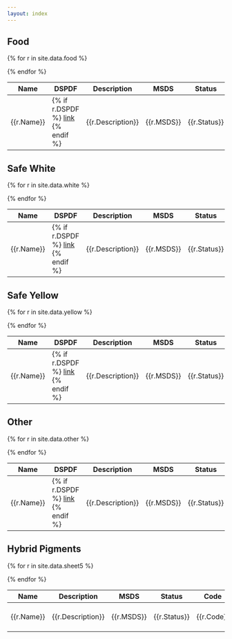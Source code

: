 ```yaml
---
layout: index
---
```


## Food


<table class="table table-striped product">
  <thead>
  <tr>
    <th>Name</th>
    <th>DSPDF</th>
    <th>Description</th>
    <th>MSDS</th>
    <th>Status</th>
    <th>Code</th>
    <th>PDF</th>
  </tr>
  </thead>

{% for r in site.data.food %}
  <tr>
    <td>{{r.Name}}</td>
    <td>{% if r.DSPDF %} <a href="./files/pdf/{{r.DSPDF}}">link</a> {% endif %}</td>
    <td>{{r.Description}}</td>
    <td>{{r.MSDS}}</td>
    <td>{{r.Status}}</td>
    <td>{{r.Code}}</td>
    <td>{% if r.PDF%}<a href="./files/pdf/{{r.PDF}}">pdf</a>{% endif %}</td>
  </tr>
{% endfor %}
</table>


## Safe White

<table class="table table-striped product">
  <thead>
  <tr>
    <th>Name</th>
    <th>DSPDF</th>
    <th>Description</th>
    <th>MSDS</th>
    <th>Status</th>
    <th>Code</th>
    <th>PDF</th>
  </tr>
  </thead>

{% for r in site.data.white %}
  <tr>
    <td>{{r.Name}}</td>
    <td>{% if r.DSPDF %} <a href="./files/pdf/{{r.DSPDF}}">link</a> {% endif %}</td>
    <td>{{r.Description}}</td>
    <td>{{r.MSDS}}</td>
    <td>{{r.Status}}</td>
    <td>{{r.Code}}</td>
    <td>{% if r.PDF%}<a href="./files/pdf/{{r.PDF}}">pdf</a>{% endif %}</td>
  </tr>
{% endfor %}

</table>


## Safe Yellow


<table class="table table-striped product">
  <thead>
  <tr>
    <th>Name</th>
    <th>DSPDF</th>
    <th>Description</th>
    <th>MSDS</th>
    <th>Status</th>
    <th>Code</th>
    <th>PDF</th>
  </tr>
  </thead>

{% for r in site.data.yellow %}
  <tr>
    <td>{{r.Name}}</td>
    <td>{% if r.DSPDF %} <a href="./files/pdf/{{r.DSPDF}}">link</a> {% endif %}</td>
    <td>{{r.Description}}</td>
    <td>{{r.MSDS}}</td>
    <td>{{r.Status}}</td>
    <td>{{r.Code}}</td>
    <td>{% if r.PDF%}<a href="./files/pdf/{{r.PDF}}">pdf</a>{% endif %}</td>
  </tr>
{% endfor %}

</table>


## Other

<table class="table table-striped product">
  <thead>
  <tr>
    <th>Name</th>
    <th>DSPDF</th>
    <th>Description</th>
    <th>MSDS</th>
    <th>Status</th>
    <th>Code</th>
    <th>PDF</th>
  </tr>
  </thead>

{% for r in site.data.other %}
  <tr>
    <td>{{r.Name}}</td>
    <td>{% if r.DSPDF %} <a href="./files/pdf/{{r.DSPDF}}">link</a> {% endif %}</td>
    <td>{{r.Description}}</td>
    <td>{{r.MSDS}}</td>
    <td>{{r.Status}}</td>
    <td>{{r.Code}}</td>
    <td>{% if r.PDF%}<a href="./files/pdf/{{r.PDF}}">pdf</a>{% endif %}</td>
  </tr>
{% endfor %}

</table>

## Hybrid Pigments

<table class="table table-striped product">
  <thead>
  <tr>
    <th>Name</th>
    <th>Description</th>
    <th>MSDS</th>
    <th>Status</th>
    <th>Code</th>
    <th>PDF</th>
  </tr>
  </thead>

{% for r in site.data.sheet5 %}
  <tr>
    <td>{{r.Name}}</td>
    <td>{{r.Description}}</td>
    <td>{{r.MSDS}}</td>
    <td>{{r.Status}}</td>
    <td>{{r.Code}}</td>
    <td>{% if r.PDF%}<a href="./files/pdf/{{r.PDF}}">pdf</a>{% endif %}</td>
  </tr>
{% endfor %}


</table>


